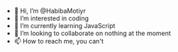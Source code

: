 - 👋 Hi, I’m @HabibaMotiyr
- 👀 I’m interested in coding
- 🌱 I’m currently learning JavaScript
- 💞️ I’m looking to collaborate on nothing at the moment
- 📫 How to reach me, you can't

<!---
HabibaMotiyr/HabibaMotiyr is a ✨ special ✨ repository because its `README.md` (this file) appears on your GitHub profile.
You can click the Preview link to take a look at your changes.
--->

